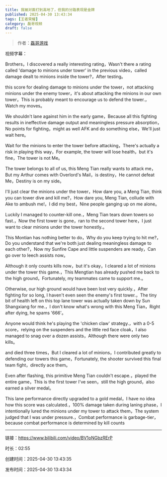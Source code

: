 ```yaml
---
title: 我被对面打到高地了，但我的分路表现是金牌
published: 2025-04-30 13:43:34
tags: [王者荣耀]
category: 磊哥视频
draft: false
---
```



> 作者：[磊哥游戏](https://space.bilibili.com/268941858?spm_id_from=333.788.upinfo.head.click)

视频字幕：

Brothers，I discovered a really interesting rating，Wasn't there a rating called 'damage to minions under tower' in the previous video，called damage dealt to minions inside the tower?，After testing。

this score for dealing damage to minions under the tower，not attacking minions under the enemy tower，it's about attacking the minions in our own tower，This is probably meant to encourage us to defend the tower.，Watch my moves。

We shouldn't lane against him in the early game，Because all this fighting results in ineffective damage output and meaningless pressure absorption，No points for fighting，might as well AFK and do something else，We'll just wait here。

Wait for the minions to enter the tower before attacking，There's actually a risk in playing this way，For example, the tower will lose health，but it's fine，The tower is not Me。

The tower belongs to all of us, this Meng Tian really wants to attack me，But my Arthur comes with Overlord's Mail，is destiny，He cannot defeat Me，Destiny is on my side。

I'll just clear the minions under the tower，How dare you, a Meng Tian, think you can tower dive and kill me?，How dare you, Meng Tian, collude with Ake to ambush me!，I did my best，Nine people ganging up on me alone。

Luckily I managed to counter-kill one.，Meng Tian tears down towers so fast.，Now the first tower is gone，ran to the second tower here，I just want to clear minions under the tower honestly.。

This Montian has nothing better to do，Why do you keep trying to hit me?，Do you understand that we're both just dealing meaningless damage to each other?，Now my Sunfire Cape and little suspenders are ready，Can go over to leech assists now。

Although it only counts kills now，but it's okay，I cleared a lot of minions under the tower this game.，This Mengtian has already pushed me back to the high ground，Fortunately, my teammates came to support me.。

Otherwise, our high ground would have been lost very quickly.，After fighting for so long, I haven't even seen the enemy's first tower.，The tiny bit of health left on this top lane tower was actually taken down by Sun Shangxiang for me.，I don't know what's wrong with this Meng Tian，Right after dying, he spams '666'。

Anyone would think he's playing the 'chicken claw' strategy.，with a 0-5 score，relying on the suspenders and the little red face cloak，I also managed to snag over a dozen assists，Although there were only two kills。

and died three times，But I cleared a lot of minions，I contributed greatly to defending our towers this game，Fortunately, the shooter survived this final team fight，directly ace them。

Even after flashing, this primitive Meng Tian couldn't escape.，played the entire game，This is the first tower I've seen，still the high ground，also earned a silver medal。

This lane performance directly upgraded to a gold medal，I have no idea how this score was calculated.，100% damage taken during laning phase，I intentionally lured the minions under my tower to attack them，The system judged that I was under pressure.，Combat performance is garbage-tier，because combat performance is determined by kill counts

---

链接：https://www.bilibili.com/video/BV1oNGbzRErP

时长：02:55

创建时间：2025-04-30 13:43:35

发布时间：2025-04-30 13:43:34
